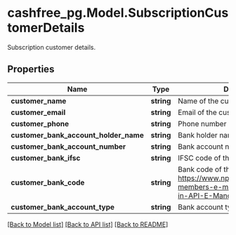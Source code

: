 # cashfree_pg.Model.SubscriptionCustomerDetails
Subscription customer details.

## Properties

Name | Type | Description | Notes
------------ | ------------- | ------------- | -------------
**customer_name** | **string** | Name of the customer. | [optional] 
**customer_email** | **string** | Email of the customer. | 
**customer_phone** | **string** | Phone number of the customer. | 
**customer_bank_account_holder_name** | **string** | Bank holder name of the customer. | [optional] 
**customer_bank_account_number** | **string** | Bank account number of the customer. | [optional] 
**customer_bank_ifsc** | **string** | IFSC code of the customer. | [optional] 
**customer_bank_code** | **string** | Bank code of the customer. Refer to https://www.npci.org.in/PDF/nach/live-members-e-mandates/Live-Banks-in-API-E-Mandate.pdf | [optional] 
**customer_bank_account_type** | **string** | Bank account type of the customer. | [optional] 

[[Back to Model list]](../README.md#documentation-for-models) [[Back to API list]](../README.md#documentation-for-api-endpoints) [[Back to README]](../README.md)


